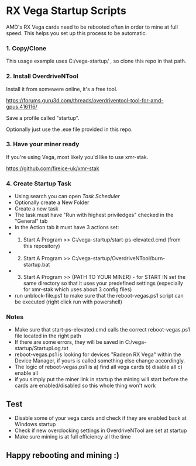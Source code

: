# RX Vega Startup Scripts
AMD's RX Vega cards need to be rebooted often in order to mine at full speed. This helps you set up this process to be automatic.


### 1. Copy/Clone

  This usage example uses C:/vega-startup/ , so clone this repo in that path.
  
### 2. Install OverdriveNTool

  Install it from somewere online, it's a free tool. 
  
  https://forums.guru3d.com/threads/overdriventool-tool-for-amd-gpus.416116/
  
  Save a profile called "startup".
  
  Optionally just use the .exe file provided in this repo.
  
### 3. Have your miner ready

  If you're using Vega, most likely you'd like to use xmr-stak. 
  
  https://github.com/fireice-uk/xmr-stak

### 4. Create Startup Task

- Using search you can open *Task Scheduler*
- Optionally create a New Folder
- Create a new task
- The task must have "Run with highest priviledges" checked in the "General" tab
- In the Action tab it must have 3 actions set:
- 1) Start A Program >> C:/vega-startup/start-ps-elevated.cmd (from this repository)
- 2) Start A Program >> C:/vega-startup/OverdriveNTool/burn-startup.bat
- 3) Start A Program >> {PATH TO YOUR MINER} - for START IN set the same directory so that it uses your predefined settings (especially for xmr-stak which uses about 3 config files)
- run unblock-file.ps1 to make sure that the reboot-vegas.ps1 script can be executed (right click run with powershell)

### Notes

- Make sure that start-ps-elevated.cmd calls the correct reboot-vegas.ps1 file located in the right path
- If there are some errors, they will be saved in C:/vega-startup/StartupLog.txt
- reboot-vegas.ps1 is looking for devices "Radeon RX Vega" within the Device Manager, if yours is called something else change accordingly.
- The logic of reboot-vegas.ps1 is a) find all vega cards b) disable all c) enable all
- if you simply put the miner link in startup the mining will start before the cards are enabled/disabled so this whole thing won't work

## Test

- Disable some of your vega cards and check if they are enabled back at Windows startup
- Check if new overclocking settings in OverdriveNTool are set at startup
- Make sure mining is at full efficiency all the time

## Happy rebooting and mining :)
